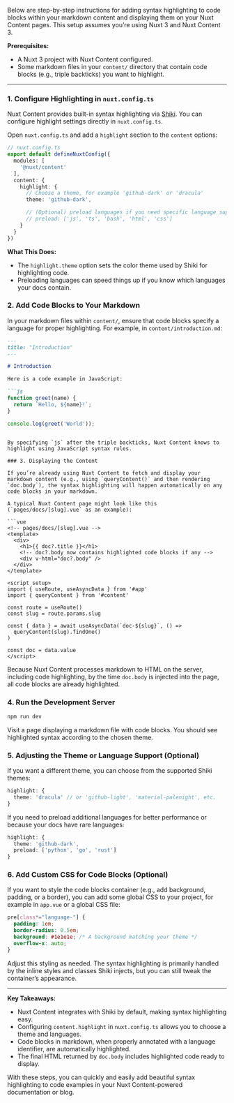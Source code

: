 Below are step-by-step instructions for adding syntax highlighting to code blocks within your markdown content and displaying them on your Nuxt Content pages. This setup assumes you’re using Nuxt 3 and Nuxt Content 3.

**Prerequisites:**
- A Nuxt 3 project with Nuxt Content configured.
- Some markdown files in your `content/` directory that contain code blocks (e.g., triple backticks) you want to highlight.

---

### 1. Configure Highlighting in `nuxt.config.ts`

Nuxt Content provides built-in syntax highlighting via [Shiki](https://shiki.matsu.io/). You can configure highlight settings directly in `nuxt.config.ts`.

Open `nuxt.config.ts` and add a `highlight` section to the `content` options:

```ts
// nuxt.config.ts
export default defineNuxtConfig({
  modules: [
    '@nuxt/content'
  ],
  content: {
    highlight: {
      // Choose a theme, for example 'github-dark' or 'dracula'
      theme: 'github-dark',

      // (Optional) preload languages if you need specific language support
      // preload: ['js', 'ts', 'bash', 'html', 'css']
    }
  }
})
```

**What This Does:**
- The `highlight.theme` option sets the color theme used by Shiki for highlighting code.
- Preloading languages can speed things up if you know which languages your docs contain.

### 2. Add Code Blocks to Your Markdown

In your markdown files within `content/`, ensure that code blocks specify a language for proper highlighting. For example, in `content/introduction.md`:

```md
---
title: "Introduction"
---

# Introduction

Here is a code example in JavaScript:

```js
function greet(name) {
  return `Hello, ${name}!`;
}

console.log(greet('World'));
```
```

By specifying `js` after the triple backticks, Nuxt Content knows to highlight using JavaScript syntax rules.

### 3. Displaying the Content

If you’re already using Nuxt Content to fetch and display your markdown content (e.g., using `queryContent()` and then rendering `doc.body`), the syntax highlighting will happen automatically on any code blocks in your markdown.

A typical Nuxt Content page might look like this (`pages/docs/[slug].vue` as an example):

```vue
<!-- pages/docs/[slug].vue -->
<template>
  <div>
    <h1>{{ doc?.title }}</h1>
    <!-- doc?.body now contains highlighted code blocks if any -->
    <div v-html="doc?.body" />
  </div>
</template>

<script setup>
import { useRoute, useAsyncData } from '#app'
import { queryContent } from '#content'

const route = useRoute()
const slug = route.params.slug

const { data } = await useAsyncData(`doc-${slug}`, () =>
  queryContent(slug).findOne()
)

const doc = data.value
</script>
```

Because Nuxt Content processes markdown to HTML on the server, including code highlighting, by the time `doc.body` is injected into the page, all code blocks are already highlighted.

### 4. Run the Development Server

```bash
npm run dev
```

Visit a page displaying a markdown file with code blocks. You should see highlighted syntax according to the chosen theme.

### 5. Adjusting the Theme or Language Support (Optional)

If you want a different theme, you can choose from the supported Shiki themes:

```ts
highlight: {
  theme: 'dracula' // or 'github-light', 'material-palenight', etc.
}
```

If you need to preload additional languages for better performance or because your docs have rare languages:

```ts
highlight: {
  theme: 'github-dark',
  preload: ['python', 'go', 'rust']
}
```

### 6. Add Custom CSS for Code Blocks (Optional)

If you want to style the code blocks container (e.g., add background, padding, or a border), you can add some global CSS to your project, for example in `app.vue` or a global CSS file:

```css
pre[class*="language-"] {
  padding: 1em;
  border-radius: 0.5em;
  background: #1e1e1e; /* A background matching your theme */
  overflow-x: auto;
}
```

Adjust this styling as needed. The syntax highlighting is primarily handled by the inline styles and classes Shiki injects, but you can still tweak the container’s appearance.

---

**Key Takeaways:**
- Nuxt Content integrates with Shiki by default, making syntax highlighting easy.
- Configuring `content.highlight` in `nuxt.config.ts` allows you to choose a theme and languages.
- Code blocks in markdown, when properly annotated with a language identifier, are automatically highlighted.
- The final HTML returned by `doc.body` includes highlighted code ready to display.

With these steps, you can quickly and easily add beautiful syntax highlighting to code examples in your Nuxt Content-powered documentation or blog.
